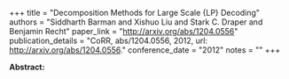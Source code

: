+++
title = "Decomposition Methods for Large Scale {LP} Decoding"
authors = "Siddharth Barman and Xishuo Liu and Stark C. Draper and Benjamin Recht"
paper_link = "http://arxiv.org/abs/1204.0556"
publication_details = "CoRR, abs/1204.0556, 2012, url: <a href='http://arxiv.org/abs/1204.0556' target='_blank'>http://arxiv.org/abs/1204.0556</a>."
conference_date = "2012"
notes = ""
+++

<b>Abstract:</b>

